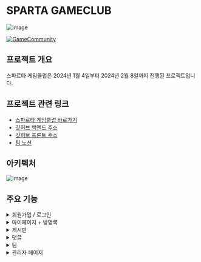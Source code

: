 # SPARTA GAMECLUB
![image](https://github.com/game-community-project/game-community/assets/140589023/e733dd52-7c66-4bf9-8b62-47de32ff7575)

[![GameCommunity](https://github.com/game-community-project/game-community/actions/workflows/ci.yml/badge.svg?branch=dev)](https://github.com/game-community-project/game-community/actions/workflows/ci.yml)

## 프로젝트 개요
스파르타 게임클럽은 2024년 1월 4일부터 2024년 2월 8일까지 진행된 프로젝트입니다.

## 프로젝트 관련 링크
- [스파르타 게임클럽 바로가기](https://game-community-project.github.io/front-end/)
- [깃허브 백엔드 주소](https://github.com/game-community-project)
- [깃허브 프론트 주소](https://github.com/game-community-project)
- [팀 노션](https://www.notion.so/Sparta-GameClub-8499b67a86f140978ced7bad12ea08f5)

## 아키텍처
![image](https://github.com/game-community-project/game-community/assets/140589023/0f1be9a2-c34e-4a6e-b86b-72c2be567c19)

## 주요 기능
<details>
<summary>회원가입 / 로그인</summary>

- 회원가입
    - 이메일, 닉네임, 비밀번호를 입력해서 회원가입
    - 회원가입 시 이메일 인증 필요
- 로그인
    - 소셜로그인 : 카카오 로그인
</details>

<details>
<summary>마이페이지 + 방명록</summary>

- 유저 프로필
    - 소개 등록
    - 닉네임, 비밀번호, 프로필 수정
- 유저 방명록
    - 유저의 소개 등을 조회
    - 유저에 대한 평가를 남김
</details>

<details>
<summary>게시판</summary>

- 게시판 CRUD 페이징(무한스크롤)
- 좋아요 또는 싫어요 기능
- 댓글 채택 시 게시글이 마감되는 기능
</details>

<details>
<summary>댓글</summary>

- 게시글에 댓글 CURD
</details>

<details>
<summary>팀</summary>

- 유저는 팀을 생성할 수 있다.
- 팀 관리자는 유저를 그룹에 초대, 추방
- 팀 리스트 조회 기능
- 본인이 속한 팀들 조회 기능
- 팀 정보 수정 기능
</details>

<details>
<summary>관리자 페이지</summary>

- 유저 조회
- 유저 전체 조회
</details>
